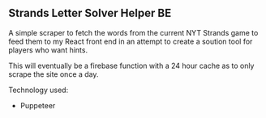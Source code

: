 ##  Strands Letter Solver Helper BE

A simple scraper to fetch the words from the current NYT Strands game to feed them to my React front end in an attempt to create a soution tool for players who want hints.

This will eventually be a firebase function with a 24 hour cache as to only scrape the site once a day.

Technology used: 
* Puppeteer 